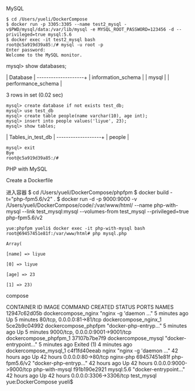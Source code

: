 
MySQL

	$ cd /Users/yueli/DockerCompose 
	$ docker run -p 3305:3305 --name test2_mysql -v$PWD/mysql/data:/var/lib/mysql -e MYSQL_ROOT_PASSWORD=123456 -d --privileged=true mysql:5.6
	$ docker exec -it test2_mysql bash
	root@c5a919d39a85:/# mysql -u root -p
	Enter password: 
	Welcome to the MySQL monitor.  

mysql> show databases;

| Database           |
--------------------+ 
| information_schema |
| mysql              |
| performance_schema |

3 rows in set (0.02 sec)


	mysql> create database if not exists test_db;
	mysql> use test_db
	mysql> create table people(name varchar(10), age int);
	mysql> insert into people values('liyue', 23);
	mysql> show tables;

| Tables_in_test_db |
-------------------+
| people            |

	mysql> exit
	Bye
	root@c5a919d39a85:/# 




PHP with MySQL

Create a Dockerfile


进入容器
	$ cd /Users/yueli/DockerCompose/phpfpm 
	$ docker build -t="php-fpm5.6/v2" .
	$ docker run -d -p 9000:9000 -v /Users/yueli/DockerCompose/code/:/var/www/html/ --name php-with-mysql --link test_mysql:mysql  --volumes-from test_mysql --privileged=true php-fpm5.6/v2

	yue:phpfpm yueli$ docker exec -it php-with-mysql bash
	root@69457451e81f:/var/www/html# php mysql.php

	Array(

    [name] => liyue
    
    [0] => liyue
    
    [age] => 23
    
    [1] => 23)



compose


CONTAINER ID        IMAGE                  COMMAND                  CREATED             STATUS                     PORTS                              NAMES
12947c62d05b        dockercompose_nginx    "nginx -g 'daemon ..."   5 minutes ago       Up 5 minutes               80/tcp, 0.0.0.0:81->81/tcp         dockercompose_nginx_1
5ce2b9c04992        dockercompose_phpfpm   "docker-php-entryp..."   5 minutes ago       Up 5 minutes               9000/tcp, 0.0.0.0:9001->9001/tcp   dockercompose_phpfpm_1
37107b7be7f9        dockercompose_mysql    "docker-entrypoint..."   5 minutes ago       Exited (1) 4 minutes ago                                      dockercompose_mysql_1
c4f1fd40eeab        nginx                  "nginx -g 'daemon ..."   42 hours ago        Up 42 hours                0.0.0.0:80->80/tcp                 nginx-php
69457451e81f        php-fpm5.6/v2          "docker-php-entryp..."   42 hours ago        Up 42 hours                0.0.0.0:9000->9000/tcp             php-with-mysql
f91b190e2921        mysql:5.6              "docker-entrypoint..."   42 hours ago        Up 42 hours                0.0.0.0:3306->3306/tcp             test_mysql
yue:DockerCompose yueli$ 


